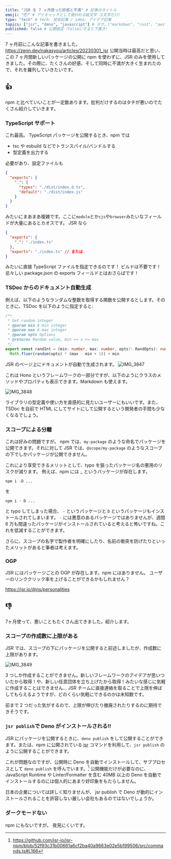 ```yaml
---
title: "JSR を 7 ヶ月使った好感と不満" # 記事のタイトル
emoji: "📦" # アイキャッチとして使われる絵文字（1文字だけ）
type: "tech" # tech: 技術記事 / idea: アイデア記事
topics: ["jsr", "deno", "javascript"] # タグ。["markdown", "rust", "aws"]のように指定する
published: false # 公開設定（falseにすると下書き）
---
```


7 ヶ月前にこんな記事を書きました。
https://zenn.dev/nakasyou/articles/20230301_jsr
公開当時は最高だと思い、この 7 ヶ月間新しいパッケージの公開に npm を使わずに、JSR のみを使用してきました。その際に、たくさんの好感、そして同時に不満が大きく生まれたので、それを羅列していきたいです。

## 👍
npm と比べていいことが一定数あります。批判だけするのはタチが悪いのでたくさん紹介していきます。

### TypeScript サポート

これ最高。
TypeScript パッケージを公開するとき、npm では

- tsc や esbuild などでトランスパイル/バンドルする
- 型定義を出力する

必要があり、設定ファイルも
```json:package.json
{
  "exports": {
    ".": {
      "types": "./dist/index.d.ts",
      "default": "./dist/index.js"
    }
  }
}
```

みたいにまあまあ複雑です。ここに`module`とか`cjs`や`browser`みたいなフィールドが大量にあるとカオスです。
JSR なら
```json:jsr.json
{
  "exports": {
    ".": "./index.ts"
  },
  "exports": "./index.ts" // または
}
```
みたいに直接 TypeScript ファイルを指定できるのです！ ビルドは不要です！ 忌々しい package.json の exports フィールドとはおさらばです！

### TSDoc からのドキュメント自動生成

例えば、以下のようなランダムな整数を取得する関数を公開するとします。そのときに、TSDoc を以下のように指定すると:
```ts:mod.ts
/**
 * Get random integer
 * @param min A min integer
 * @param max A max integer
 * @param opts Options
 * @returns Random value, min <= x <= max
 */
export const randInt = (min: number, max: number, opts?: RandOpts): number =>
  Math.floor(random(opts) * (max - min + 1)) + min
```

JSR のページ上にドキュメントが自動で生成されます。
![IMG_3847](https://github.com/user-attachments/assets/b06f9c61-7830-4e5d-b50a-59ec6597e1fd)

これは Hono というフレームワークの一部分ですが、以下のようにクラスのメソッドやプロパティも表示できます。Markdown も使えます。

![IMG_3848](https://github.com/user-attachments/assets/f4e26847-0284-452f-9123-048401c80436)

ライブラリの型定義や使い方を直感的に見たいユーザーにもいいです。また、TSDoc を自前で HTML にしてサイトにして公開するという開発者の手間も少なくなるでしょう。

### スコープによる分離

これは好みの問題ですが。
npm では、`my-package` のような命名でパッケージを公開できます。それに対して JSR では、`@scope/my-package` のようなスコープの下でしかパッケージが公開できません。

これにより享受できるメリットとして、typo を狙ったパッケージ名の悪用のリスクが減ります。
例えば、npm には [`-`](https://www.npmjs.com/package/-) というパッケージが存在します。
```shell
npm i -D ...
```
を
```shell
npm i - D ...
```
と typo してしまった場合、 `-` というパッケージと `D` というパッケージもインストールされてしまいます。
`-` には悪意のあるパッケージではありませんが、週間 6 万も間違ったパッケージがインストールされていると考えると怖いですね。これを低減することができます。

さらに、スコープの名字で製作者を明確にしたり、名前の衝突を防げたりといったメリットがあると筆者は考えます。

### OGP

JSR にはパッケージごとの OGP が存在します。npm にはありません。
ユーザーのリンククリック率を上げることができるかもしれません？

https://jsr.io/@ns/personalities


## 👎

7ヶ月使って、悪いこともたくさん出てきました。紹介します。

### スコープの作成数に上限がある

JSR では、スコープの下にパッケージを公開すると前述しましたが、作成数に上限があります。

![IMG_3849](https://github.com/user-attachments/assets/95a32519-21e3-403f-bf7e-ddd62ceee319)

3 つしか作成することができません。新しいフレームワークのアイデアが思いついたから取得！や、新しい任意団体を立ち上げたから取得！みたいな感じに気軽に作成することはできません...
JSR チームに直接連絡を取ることで上限を伸ばしてもらえるようですが、どのくらい気軽にできるのかは未知数です。

前まで 2 つだった気がするので、上限が伸びたり撤廃されたりするのに期待できそうです。

### `jsr publish`で Deno がインストールされる!!

JSR にパッケージを公開するときに、`deno publish` をして公開することができます。または、npm に公開されている [jsr](https://www.npmjs.com/package/jsr) コマンドを利用して、`jsr publish` のように公開することができます。

これが問題なのですが、公開時に Deno を自動でインストールして、サブプロセスとして `deno publish` を呼んでいます。[^deno_publish_code]
公開機能だけが必要なのに、JavaScript Runtime や Linter/Formatter を含む 40MB 以上の Deno を自動でインストールするのには個人的にあまり好印象をもたらしません。

日本の企業については詳しく知りませんが、 jsr publish で Deno が動的にインストールされることを許容しない厳しい会社もあるのではないでしょうか。

[^deno_publish_code]: https://github.com/jsr-io/jsr-npm/blob/52f93c31b00661a6cf2ba40a9663e02e5b199506/src/commands.ts#L166

### ダークモードない

npm にもないですが。
夜見にくいです。

